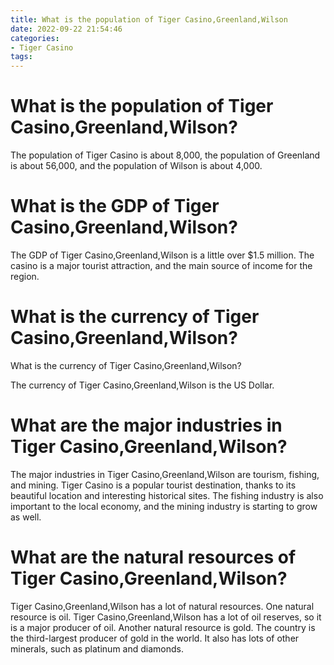 ```yaml
---
title: What is the population of Tiger Casino,Greenland,Wilson 
date: 2022-09-22 21:54:46
categories:
- Tiger Casino
tags:
---
```



#  What is the population of Tiger Casino,Greenland,Wilson? 

The population of Tiger Casino is about 8,000, the population of Greenland is about 56,000, and the population of Wilson is about 4,000.

#  What is the GDP of Tiger Casino,Greenland,Wilson? 

The GDP of Tiger Casino,Greenland,Wilson is a little over $1.5 million. The casino is a major tourist attraction, and the main source of income for the region.

#  What is the currency of Tiger Casino,Greenland,Wilson? 

What is the currency of Tiger Casino,Greenland,Wilson?

The currency of Tiger Casino,Greenland,Wilson is the US Dollar.

#  What are the major industries in Tiger Casino,Greenland,Wilson? 

The major industries in Tiger Casino,Greenland,Wilson are tourism, fishing, and mining. Tiger Casino is a popular tourist destination, thanks to its beautiful location and interesting historical sites. The fishing industry is also important to the local economy, and the mining industry is starting to grow as well.

#  What are the natural resources of Tiger Casino,Greenland,Wilson?

Tiger Casino,Greenland,Wilson has a lot of natural resources. One natural resource is oil. Tiger Casino,Greenland,Wilson has a lot of oil reserves, so it is a major producer of oil. Another natural resource is gold. The country is the third-largest producer of gold in the world. It also has lots of other minerals, such as platinum and diamonds.